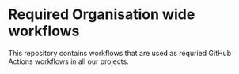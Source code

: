 # Required Organisation wide workflows

This repository contains workflows that are used as requried GitHub Actions workflows in all our projects.
